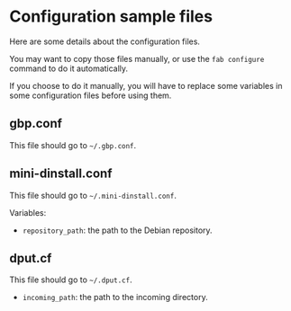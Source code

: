 Configuration sample files
==========================

Here are some details about the configuration files.

You may want to copy those files manually, or use the `fab configure` command to do it automatically.

If you choose to do it manually, you will have to replace some variables in some configuration files before using them.

gbp.conf
--------

This file should go to `~/.gbp.conf`.

mini-dinstall.conf
------------------

This file should go to `~/.mini-dinstall.conf`.

Variables:

* `repository_path`: the path to the Debian repository.

dput.cf
-------

This file should go to `~/.dput.cf`.

* `incoming_path`: the path to the incoming directory.
